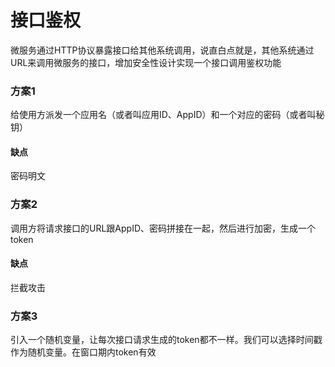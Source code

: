 # 接口鉴权

微服务通过HTTP协议暴露接口给其他系统调用，说直白点就是，其他系统通过URL来调用微服务的接口，增加安全性设计实现一个接口调用鉴权功能

### 方案1
给使用方派发一个应用名（或者叫应用ID、AppID）和一个对应的密码（或者叫秘钥）

#### 缺点
密码明文

### 方案2

调用方将请求接口的URL跟AppID、密码拼接在一起，然后进行加密，生成一个token

#### 缺点
拦截攻击

### 方案3
引入一个随机变量，让每次接口请求生成的token都不一样。我们可以选择时间戳作为随机变量。在窗口期内token有效

